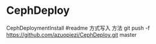 # CephDeploy
CephDeploymentInstall
#readme 方式写入 方法
git push -f   https://github.com/azuopiezi/CephDeploy.git master
